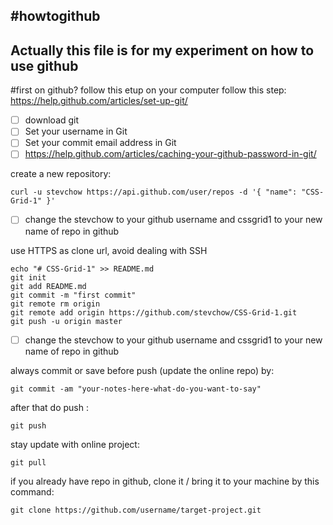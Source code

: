 #howtogithub
---

Actually this file is for my experiment on how to use github
-
#first on github?
follow this etup on your computer
follow this step:
https://help.github.com/articles/set-up-git/

- [ ] download git
- [ ] Set your username in Git
- [ ] Set your commit email address in Git
- [ ] https://help.github.com/articles/caching-your-github-password-in-git/

create a new repository:
```
curl -u stevchow https://api.github.com/user/repos -d '{ "name": "CSS-Grid-1" }'
```
- [ ] change the stevchow to your github username and cssgrid1 to your new name of repo in github


use HTTPS as clone url, avoid dealing with SSH

```
echo "# CSS-Grid-1" >> README.md
git init
git add README.md
git commit -m "first commit"
git remote rm origin
git remote add origin https://github.com/stevchow/CSS-Grid-1.git
git push -u origin master
```
- [ ] change the stevchow to your github username and cssgrid1 to your new name of repo in github

always commit or save before push (update the online repo) by:
```
git commit -am "your-notes-here-what-do-you-want-to-say"
```

after that do push :

```
git push
```


stay update with online project:
```
git pull
```


if you already have repo in github, clone it / bring it to your machine by this command:
```
git clone https://github.com/username/target-project.git
```
